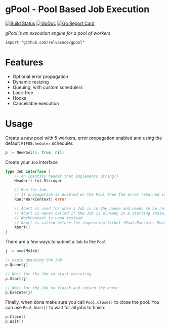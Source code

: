 # gPool - Pool Based Job Execution

[![Build Status](https://travis-ci.org/relvacode/gpool.svg?branch=master)](https://travis-ci.org/relvacode/gpool) [![GoDoc](https://godoc.org/github.com/relvacode/gpool?status.svg)](https://godoc.org/github.com/relvacode/gpool)
[![Go Report Card](https://goreportcard.com/badge/github.com/relvacode/gpool)](https://goreportcard.com/report/github.com/relvacode/gpool)

_gPool is an execution engine for a pool of workers_

`import "github.com/relvacode/gpool"`

# Features

  * Optional error propagation
  * Dynamic resizing
  * Queuing, with custom schedulers
  * Lock-free
  * Hooks
  * Cancellable execution

# Usage

Create a new pool with 5 workers, error propagation enabled and using the default `FIFOScheduler` scheduler.

```go
p := NewPool(5, true, nil)
```

Create your `Job` interface

```go
type Job interface {
	// An identity header that implements String()
	Header() fmt.Stringer

	// Run the Job.
	// If propagation is enabled on the Pool then the error returned it is propagated up and the Pool is killed.
	Run(*WorkContext) error

	// Abort is used for when a Job is in the queue and needs to be removed (via call to Pool.Kill() for example).
	// Abort is never called if the Job is already in a starting state, if it is then the Cancel channel of the
	// WorkContext is used instead.
	// Abort is called before the requesting ticket (Pool.Execute, Pool.Submit) is signalled.
	Abort()
}
```

There are a few ways to submit a `Job` to the `Pool`

```go
j := new(MyJob)

// Begin queueing the Job
p.Queue(j)

// Wait for the Job to start executing
p.Start(j)

// Wait for the Job to finish and return the error
p.Execute(j)
```

Finally, when done make sure you call `Pool.Close()` to close the pool.
You can use `Pool.Wait()` to wait for all jobs to finish.

```go
p.Close()
p.Wait()
```

